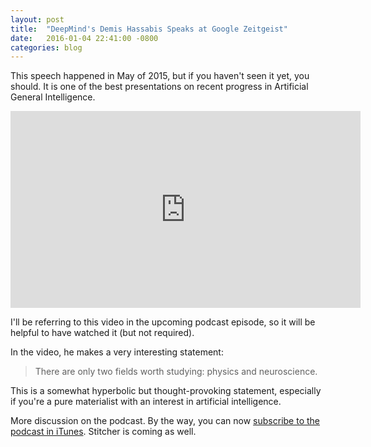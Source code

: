 ```yaml
---
layout: post
title:  "DeepMind's Demis Hassabis Speaks at Google Zeitgeist"
date:   2016-01-04 22:41:00 -0800
categories: blog
---
```


This speech happened in May of 2015, but if you haven't seen it yet, you should. It is one of the best presentations on recent progress in Artificial General Intelligence. 

<iframe width="560" height="315" src="https://www.youtube.com/embed/rbsqaJwpu6A" frameborder="0" allowfullscreen></iframe>

I'll be referring to this video in the upcoming podcast episode, so it will be helpful to have watched it (but not required).

In the video, he makes a very interesting statement:

<blockquote>There are only two fields worth studying: physics and neuroscience.</blockquote>

This is a somewhat hyperbolic but thought-provoking statement, especially if you're a pure materialist with an interest in artificial intelligence. 

More discussion on the podcast. By the way, you can now [subscribe to the podcast in iTunes](https://itunes.apple.com/en/podcast/constructed-intellect/id1071364189?mt=2). Stitcher is coming as well.